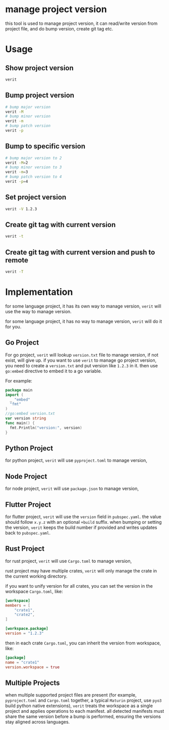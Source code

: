 # manage project version

this tool is used to manage project version, it can read/write version from project file, and do bump version, create git tag etc.

# Usage

## Show project version

```bash
verit
```

## Bump project version

```bash
# bump major version
verit -M
# bump minor version
verit -m
# bump patch version
verit -p
```

## Bump to specific version

```bash
# bump major version to 2
verit -M=2
# bump minor version to 3
verit -m=3
# bump patch version to 4
verit -p=4
```

## Set project version

```bash
verit -V 1.2.3
```

## Create git tag with current version

```bash
verit -t
```

## Create git tag with current version and push to remote

```bash
verit -T
```

# Implementation

for some language project, it has its own way to manage version, `verit` will use the way to manage version.

for some language project, it has no way to manage version, `verit` will do it for you.

## Go Project

For go project, `verit` will lookup `version.txt` file to manage version, if not exist, will give up.
if you want to use `verit` to manage go project version, you need to create a `version.txt` and put version like `1.2.3` in it. then use `go:embed` directive to embed it to a go variable.

For example:

```go
package main
import (
  _ "embed"
  "fmt"
)
//go:embed version.txt
var version string
func main() {
  fmt.Println("version:", version)
}
```

## Python Project

for python project, `verit` will use `pyproject.toml` to manage version,

## Node Project

for node project, `verit` will use `package.json` to manage version,

## Flutter Project

for flutter project, `verit` will use the `version` field in `pubspec.yaml`. the value should follow `x.y.z` with an optional `+build` suffix. when bumping or setting the version, `verit` keeps the build number if provided and writes updates back to `pubspec.yaml`.

## Rust Project

for rust project, `verit` will use `Cargo.toml` to manage version,

rust project may have multiple crates, `verit` will only manage the crate in the current working directory.

if you want to unify version for all crates, you can set the version in the workspace `Cargo.toml`, like:

```toml
[workspace]
members = [
    "crate1",
    "crate2",
]

[workspace.package]
version = "1.2.3"
```

then in each crate `Cargo.toml`, you can inherit the version from workspace, like:

```toml
[package]
name = "crate1"
version.workspace = true
```

## Multiple Projects

when multiple supported project files are present (for example, `pyproject.toml` and `Cargo.toml` together, a typical `Maturin` project, use `pyo3` build python native extensions), `verit` treats the workspace as a single project and applies operations to each manifest. all detected manifests must share the same version before a bump is performed, ensuring the versions stay aligned across languages.
